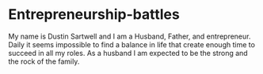 # Entrepreneurship-battles
My name is Dustin Sartwell and I am a Husband, Father, and entrepreneur. Daily it seems impossible to find a balance in life that create enough time to succeed in all my roles. As a husband I am expected to be the strong and the rock of the family.
